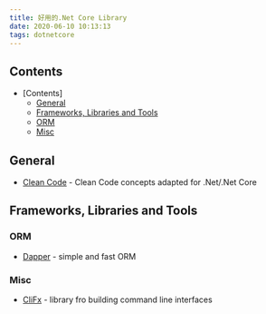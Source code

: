 ```yaml
---
title: 好用的.Net Core Library
date: 2020-06-10 10:13:13
tags: dotnetcore
---
```

## Contents

- [Contents]
  - [General](#general)
  - [Frameworks, Libraries and Tools](#frameworks-libraries-and-tools)
  - [ORM](#orm)
  - [Misc](#misc)

## General

- [Clean Code](https://github.com/thangchung/clean-code-dotnet) - Clean Code concepts adapted for .Net/.Net Core

## Frameworks, Libraries and Tools

### ORM

- [Dapper](https://github.com/StackExchange/Dapper) - simple and fast ORM

### Misc

- [CliFx](https://github.com/Tyrrrz/CliFx) - library fro building command line interfaces